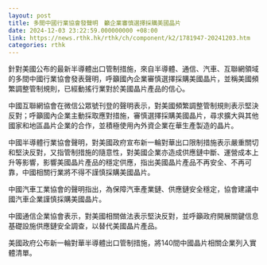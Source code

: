 ```yaml
---
layout: post
title: 多間中國行業協會發聲明　籲企業審慎選擇採購美國晶片
date: 2024-12-03 23:22:59.000000000 +08:00
link: https://news.rthk.hk/rthk/ch/component/k2/1781947-20241203.htm
categories: rthk
---
```


針對美國公布的最新半導體出口管制措施，來自半導體、通信、汽車、互聯網領域的多間中國行業協會發表聲明，呼籲國內企業審慎選擇採購美國晶片，並稱美國頻繁調整管制規則，已經動搖行業對於美國晶片產品的信心。

中國互聯網協會在微信公眾號刊登的聲明表示，對美國頻繁調整管制規則表示堅決反對；呼籲國內企業主動採取應對措施，審慎選擇採購美國晶片，尋求擴大與其他國家和地區晶片企業的合作，並積極使用內外資企業在華生產製造的晶片。

中國半導體行業協會聲明，對美國政府宣布新一輪對華出口限制措施表示嚴重關切和堅決反對，又指管制措施的隨意性，對美國企業亦造成供應鏈中斷、運營成本上升等影響，影響美國晶片產品的穩定供應，指出美國晶片產品不再安全、不再可靠，中國相關行業將不得不謹慎採購美國晶片。

中國汽車工業協會的聲明指出，為保障汽車產業鏈、供應鏈安全穩定，協會建議中國汽車企業謹慎採購美國晶片。

中國通信企業協會表示，對美國相關做法表示堅決反對，並呼籲政府開展關鍵信息基礎設施供應鏈安全調查，以替代美國晶片產品。

美國政府公布新一輪對華半導體出口管制措施，將140間中國晶片相關企業列入實體清單。
